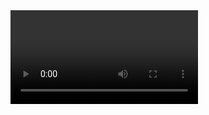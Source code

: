 <video>
        <video src="https://github.com/TusharKundekar/Spotify-with-Power-BI-AI/blob/main/Dashboard%20Workings.mp4" controls width="640" height="360">
</video>
![Dashboard Preview](https://github.com/TusharKundekar/Spotify-with-Power-BI-AI/blob/main/Home.jpg)
![Dashboard Preview](https://github.com/TusharKundekar/Spotify-with-Power-BI-AI/blob/main/Overview.jpg)
![Dashboard Preview](https://github.com/TusharKundekar/Spotify-with-Power-BI-AI/blob/main/Artists.jpg)
![Dashboard Preview](https://github.com/TusharKundekar/Spotify-with-Power-BI-AI/blob/main/Songs.jpg)

# Spotify-with-Power-BI-AI
🎧 Spotify Listening Habits Dashboard built with Power BI &amp; AI! 📊 Dive into 789 tracks, top artists 🎤, song trends 🎵, album types 💿, and monthly activity 📆. Powered by DAX + ChatGPT 🤖 for smart insights &amp; smooth interactivity. A fun, data-driven story of music! 🎶

Short Description / Purpose
The Spotify Listening Habits Dashboard is an interactive Power BI report designed to visualize and analyze personal music listening trends. By leveraging AI and DAX, it provides deep insights into top artists, songs, album types, popularity trends, and listening behavior over time, turning raw data into a compelling music story.

Tech Stack
🎧 Spotify API / Personal Data Export – Source of listening data
 📊 Power BI – Primary platform for building interactive visualizations
 ⚡ DAX (Data Analysis Expressions) – For custom metrics and logic
 🤖 ChatGPT – Assisted in writing advanced DAX and shaping analytical narratives
 
Key Insights
🎶 789 unique tracks analyzed
 🔥 Average song popularity: 89.62
 📈 Monthly breakdown reveals seasonal listening trends
 💿 Distribution across album types and release years
 🚫 Analysis of explicit vs. clean content

Features / Highlights
Top Artists & Songs: Identify your most-played favorites
Popularity Trends: See which songs resonated most
Monthly Activity View: Understand your music moods across the year
Slicers & KPIs: Smooth interactivity for personalized exploration

Business Problem
Personal data often goes underutilized. This project demonstrates how even individual-level data (like Spotify history) can be transformed into actionable insights using data analytics and AI.

Goal of the Dashboard
To showcase the power of Power BI + AI in analyzing and visualizing personal music behavior — while building technical, storytelling, and data modeling skills.

Business Impact & Insights
💡 Showcases how AI tools can enhance data storytelling
 🎵 Offers a fun yet technical way to explore music consumption habits
 📊 Demonstrates strong skills in DAX, interactivity, and user-centric design
 🚀 Great portfolio project for data roles — blending creativity with analytics
